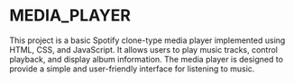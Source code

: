 # MEDIA_PLAYER
This project is a basic Spotify clone-type media player implemented using HTML, CSS, and JavaScript. It allows users to play music tracks, control playback, and display album information. The media player is designed to provide a simple and user-friendly interface for listening to music.
